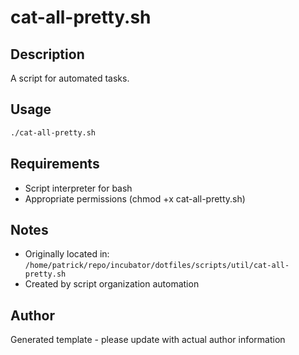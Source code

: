 # cat-all-pretty.sh

## Description
A script for automated tasks.

## Usage
```bash
./cat-all-pretty.sh
```

## Requirements
- Script interpreter for bash
- Appropriate permissions (chmod +x cat-all-pretty.sh)

## Notes
- Originally located in: `/home/patrick/repo/incubator/dotfiles/scripts/util/cat-all-pretty.sh`
- Created by script organization automation

## Author
Generated template - please update with actual author information

